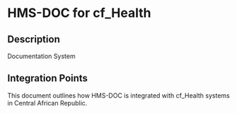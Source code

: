 # HMS-DOC for cf_Health

## Description

Documentation System

## Integration Points

This document outlines how HMS-DOC is integrated with cf_Health systems in Central African Republic.
